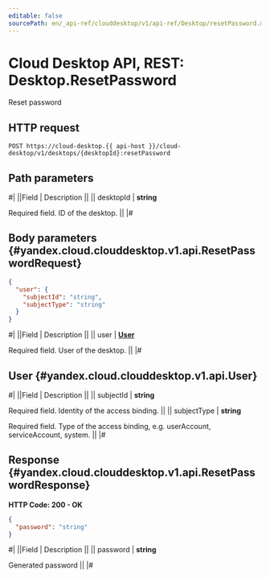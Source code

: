 ```yaml
---
editable: false
sourcePath: en/_api-ref/clouddesktop/v1/api-ref/Desktop/resetPassword.md
---
```


# Cloud Desktop API, REST: Desktop.ResetPassword

Reset password

## HTTP request

```
POST https://cloud-desktop.{{ api-host }}/cloud-desktop/v1/desktops/{desktopId}:resetPassword
```

## Path parameters

#|
||Field | Description ||
|| desktopId | **string**

Required field. ID of the desktop. ||
|#

## Body parameters {#yandex.cloud.clouddesktop.v1.api.ResetPasswordRequest}

```json
{
  "user": {
    "subjectId": "string",
    "subjectType": "string"
  }
}
```

#|
||Field | Description ||
|| user | **[User](#yandex.cloud.clouddesktop.v1.api.User)**

Required field. User of the desktop. ||
|#

## User {#yandex.cloud.clouddesktop.v1.api.User}

#|
||Field | Description ||
|| subjectId | **string**

Required field. Identity of the access binding. ||
|| subjectType | **string**

Required field. Type of the access binding, e.g. userAccount, serviceAccount, system. ||
|#

## Response {#yandex.cloud.clouddesktop.v1.api.ResetPasswordResponse}

**HTTP Code: 200 - OK**

```json
{
  "password": "string"
}
```

#|
||Field | Description ||
|| password | **string**

Generated password ||
|#